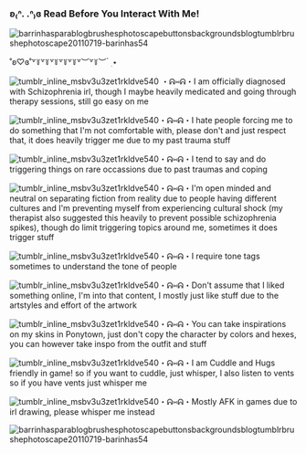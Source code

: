 ### ʚ₍ᐢ. .ᐢ₎ɞ Read Before You Interact With Me!

![barrinhasparablogbrushesphotoscapebuttonsbackgroundsblogtumblrbrushephotoscape20110719-barinhas54](https://github.com/Bunnistar/Bunnistar/assets/145001684/5057da9a-3768-4af2-a76c-acd185074587)

˚ʚ♡ɞ˚꒷꒦꒷꒦꒷꒦꒷꒦꒷꒦꒷︶꒷꒦︶ ๋ ࣭ ⭑

![tumblr_inline_msbv3u3zet1rkldve540](https://github.com/Bunnistar/Bunnistar/assets/145001684/34d6098c-2b85-43f6-8734-1ba91acb1672)
・ᕱ⑅ᕱ・I am officially diagnosed with Schizophrenia irl, though I maybe heavily medicated and going through therapy sessions, still go easy on me

![tumblr_inline_msbv3u3zet1rkldve540](https://github.com/Bunnistar/Bunnistar/assets/145001684/34d6098c-2b85-43f6-8734-1ba91acb1672)・ᕱ⑅ᕱ・I hate people forcing me to do something that I'm not comfortable with, please don't and just respect that, it does heavily trigger me due to my past trauma stuff

![tumblr_inline_msbv3u3zet1rkldve540](https://github.com/Bunnistar/Bunnistar/assets/145001684/34d6098c-2b85-43f6-8734-1ba91acb1672)・ᕱ⑅ᕱ・I tend to say and do triggering things on rare occassions due to past traumas and coping

![tumblr_inline_msbv3u3zet1rkldve540](https://github.com/Bunnistar/Bunnistar/assets/145001684/34d6098c-2b85-43f6-8734-1ba91acb1672)・ᕱ⑅ᕱ・I'm open minded and neutral on separating fiction from reality due to people having different cultures and I'm preventing myself from experiencing cultural shock (my therapist also suggested this heavily to prevent possible schizophrenia spikes), though do limit triggering topics around me, sometimes it does trigger stuff

![tumblr_inline_msbv3u3zet1rkldve540](https://github.com/Bunnistar/Bunnistar/assets/145001684/34d6098c-2b85-43f6-8734-1ba91acb1672)・ᕱ⑅ᕱ・I require tone tags sometimes to understand the tone of people

![tumblr_inline_msbv3u3zet1rkldve540](https://github.com/Bunnistar/Bunnistar/assets/145001684/34d6098c-2b85-43f6-8734-1ba91acb1672)・ᕱ⑅ᕱ・Don't assume that I liked something online, I'm into that content, I mostly just like stuff due to the artstyles and effort of the artwork

![tumblr_inline_msbv3u3zet1rkldve540](https://github.com/Bunnistar/Bunnistar/assets/145001684/34d6098c-2b85-43f6-8734-1ba91acb1672)・ᕱ⑅ᕱ・You can take inspirations on my skins in Ponytown, just don't copy the character by colors and hexes, you can however take inspo from the outfit and stuff

![tumblr_inline_msbv3u3zet1rkldve540](https://github.com/Bunnistar/Bunnistar/assets/145001684/34d6098c-2b85-43f6-8734-1ba91acb1672)・ᕱ⑅ᕱ・I am Cuddle and Hugs friendly in game! so if you want to cuddle, just whisper, I also listen to vents so if you have vents just whisper me

![tumblr_inline_msbv3u3zet1rkldve540](https://github.com/Bunnistar/Bunnistar/assets/145001684/34d6098c-2b85-43f6-8734-1ba91acb1672)・ᕱ⑅ᕱ・Mostly AFK in games due to irl drawing, please whisper me instead

![barrinhasparablogbrushesphotoscapebuttonsbackgroundsblogtumblrbrushephotoscape20110719-barinhas54](https://github.com/Bunnistar/Bunnistar/assets/145001684/302a5653-8d78-4ff3-8bb4-297c4d93d1e3)
